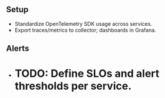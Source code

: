 <!--
Explainer: Observability playbook for logs, metrics, traces, and alerts.
-->

## Setup

- Standardize OpenTelemetry SDK usage across services.
- Export traces/metrics to collector; dashboards in Grafana.

## Alerts

- # TODO: Define SLOs and alert thresholds per service.

